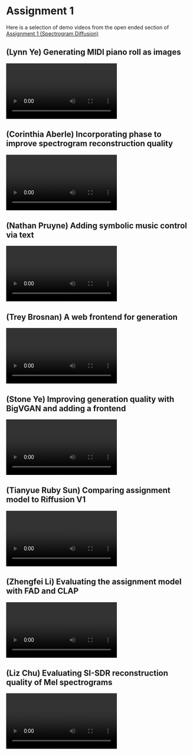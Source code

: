 # Assignment 1

Here is a selection of demo videos from the open ended section of [Assignment 1 (Spectrogram Diffusion)](https://docs.google.com/document/d/1JV2PEtk9QOTPHmqeQBMsTuAqsJ2NtmBFUo6KTIdHfnw)

## (Lynn Ye) Generating MIDI piano roll as images

<video src="1/lynnye.mp4" controls></video>

## (Corinthia Aberle) Incorporating phase to improve spectrogram reconstruction quality

<video src="1/caberle.mp4" controls></video>

## (Nathan Pruyne) Adding symbolic music control via text

<video src="1/npruyne.mp4" controls></video>

## (Trey Brosnan) A web frontend for generation

<video src="1/rbrosnan.mp4" controls></video>

## (Stone Ye) Improving generation quality with BigVGAN and adding a frontend

<video src="1/yushiye.mp4" controls></video>

## (Tianyue Ruby Sun) Comparing assignment model to Riffusion V1

<video src="1/tsun3.mp4" controls></video>

## (Zhengfei Li) Evaluating the assignment model with FAD and CLAP

<video src="1/zhengfeil.mp4" controls></video>

## (Liz Chu) Evaluating SI-SDR reconstruction quality of Mel spectrograms

<video src="1/echu2.mp4" controls></video>
